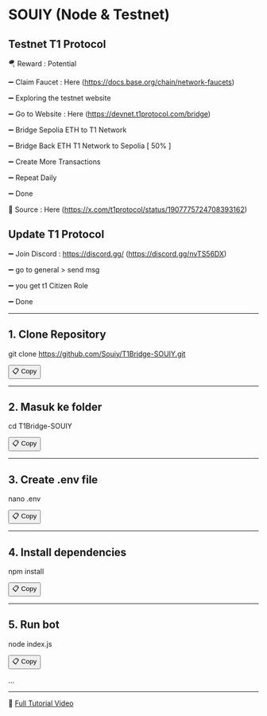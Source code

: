 # SOUIY (Node & Testnet)

## Testnet T1 Protocol 
🪂 Reward : Potential

➖ Claim Faucet : Here (https://docs.base.org/chain/network-faucets)

➖ Exploring the testnet website

➖ Go to Website : Here (https://devnet.t1protocol.com/bridge)

➖ Bridge Sepolia ETH to T1 Network

➖ Bridge Back ETH T1 Network to Sepolia [ 50% ]

➖ Create More Transactions

➖ Repeat Daily

➖ Done

📌  Source : Here (https://x.com/t1protocol/status/1907775724708393162)



## Update T1 Protocol

➖ Join Discord : https://discord.gg/ (https://discord.gg/nvTS56DX)

➖ go to general > send msg

➖ you get t1 Citizen Role

➖ Done

---

## 1. Clone Repository
git clone https://github.com/Souiy/T1Bridge-SOUIY.git

<button onclick="navigator.clipboard.writeText('git clone https://github.com/Souiy/T1Bridge-SOUIY.git')">📋 Copy</button>

---

## 2. Masuk ke folder
cd T1Bridge-SOUIY

<button onclick="navigator.clipboard.writeText('cd T1Bridge-SOUIY')">📋 Copy</button>

---


## 3. Create .env file
nano .env


<button onclick="navigator.clipboard.writeText('nano .env')">📋 Copy</button>

---

## 4. Install dependencies
npm install



<button onclick="navigator.clipboard.writeText('npm install')">📋 Copy</button>

---

## 5. Run bot
node index.js


<button onclick="navigator.clipboard.writeText('node index.js')">📋 Copy</button>

...

---

🔗 [Full Tutorial Video](https://www.tiktok.com/@souiy1/video/7495429686885928210)
